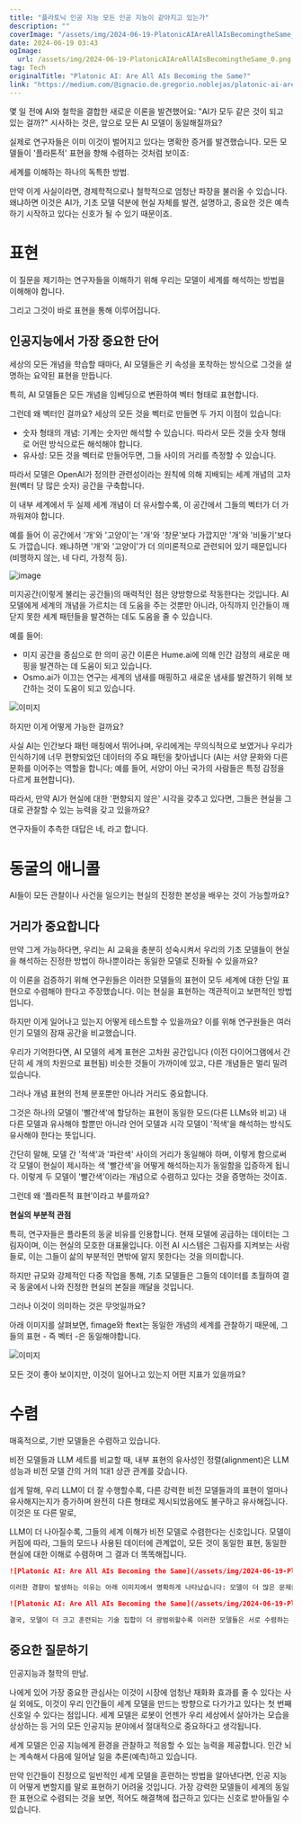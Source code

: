 ```yaml
---
title: "플라토닉 인공 지능 모든 인공 지능이 같아지고 있는가"
description: ""
coverImage: "/assets/img/2024-06-19-PlatonicAIAreAllAIsBecomingtheSame_0.png"
date: 2024-06-19 03:43
ogImage: 
  url: /assets/img/2024-06-19-PlatonicAIAreAllAIsBecomingtheSame_0.png
tag: Tech
originalTitle: "Platonic AI: Are All AIs Becoming the Same?"
link: "https://medium.com/@ignacio.de.gregorio.noblejas/platonic-ai-are-all-ais-becoming-the-same-4c5bab63471b"
---
```



몇 일 전에 AI와 철학을 결합한 새로운 이론을 발견했어요: "AI가 모두 같은 것이 되고 있는 걸까?" 시사하는 것은, 앞으로 모든 AI 모델이 동일해질까요?

실제로 연구자들은 이미 이것이 벌어지고 있다는 명확한 증거를 발견했습니다. 모든 모델들이 '플라톤적' 표현을 향해 수렴하는 것처럼 보이죠:

세계를 이해하는 하나의 독특한 방법.

만약 이게 사실이라면, 경제학적으로나 철학적으로 엄청난 파장을 불러올 수 있습니다. 왜냐하면 이것은 AI가, 기초 모델 덕분에 현실 자체를 발견, 설명하고, 중요한 것은 예측하기 시작하고 있다는 신호가 될 수 있기 때문이죠.

<div class="content-ad"></div>

# 표현

이 질문을 제기하는 연구자들을 이해하기 위해 우리는 모델이 세계를 해석하는 방법을 이해해야 합니다.

그리고 그것이 바로 표현을 통해 이루어집니다.

## 인공지능에서 가장 중요한 단어

<div class="content-ad"></div>

세상의 모든 개념을 학습할 때마다, AI 모델들은 키 속성을 포착하는 방식으로 그것을 설명하는 요약된 표현을 만듭니다.

특히, AI 모델들은 모든 개념을 임베딩으로 변환하여 벡터 형태로 표현합니다.

그런데 왜 벡터인 걸까요? 세상의 모든 것을 벡터로 만들면 두 가지 이점이 있습니다:
- 숫자 형태의 개념: 기계는 숫자만 해석할 수 있습니다. 따라서 모든 것을 숫자 형태로 어떤 방식으로든 해석해야 합니다.
- 유사성: 모든 것을 벡터로 만들어두면, 그들 사이의 거리를 측정할 수 있습니다.

<div class="content-ad"></div>

따라서 모델은 OpenAI가 정의한 관련성이라는 원칙에 의해 지배되는 세계 개념의 고차원(벡터 당 많은 숫자) 공간을 구축합니다.

이 내부 세계에서 두 실제 세계 개념이 더 유사할수록, 이 공간에서 그들의 벡터가 더 가까워져야 합니다.

예를 들어 이 공간에서 '개'와 '고양이'는 '개'와 '창문'보다 가깝지만 '개'와 '비둘기'보다도 가깝습니다. 왜냐하면 '개'와 '고양이'가 더 의미론적으로 관련되어 있기 때문입니다(비행하지 않는, 네 다리, 가정적 등).

![image](/assets/img/2024-06-19-PlatonicAIAreAllAIsBecomingtheSame_0.png)

<div class="content-ad"></div>

미지공간(이렇게 불리는 공간들)의 매력적인 점은 양방향으로 작동한다는 것입니다. AI 모델에게 세계의 개념을 가르치는 데 도움을 주는 것뿐만 아니라, 아직까지 인간들이 깨닫지 못한 세계 패턴들을 발견하는 데도 도움을 줄 수 있습니다.

예를 들어:

- 미지 공간을 중심으로 한 의미 공간 이론은 Hume.ai에 의해 인간 감정의 새로운 매핑을 발견하는 데 도움이 되고 있습니다.
- Osmo.ai가 이끄는 연구는 세계의 냄새를 매핑하고 새로운 냄새를 발견하기 위해 보간하는 것이 도움이 되고 있습니다.

![이미지](/assets/img/2024-06-19-PlatonicAIAreAllAIsBecomingtheSame_1.png)

<div class="content-ad"></div>

하지만 이게 어떻게 가능한 걸까요?

사실 AI는 인간보다 패턴 매칭에서 뛰어나며, 우리에게는 무의식적으로 보였거나 우리가 인식하기에 너무 편향되었던 데이터의 주요 패턴을 찾아냅니다 (AI는 서양 문화와 다른 문화를 이어주는 역할을 합니다; 예를 들어, 서양이 아닌 국가의 사람들은 특정 감정을 다르게 표현합니다).

따라서, 만약 AI가 현실에 대한 '편향되지 않은' 시각을 갖추고 있다면, 그들은 현실을 그대로 관찰할 수 있는 능력을 갖고 있을까요?

연구자들이 추측한 대답은 네, 라고 합니다.

<div class="content-ad"></div>

# 동굴의 애니콜

AI들이 모든 관찰이나 사건을 일으키는 현실의 진정한 본성을 배우는 것이 가능할까요?

## 거리가 중요합니다

만약 그게 가능하다면, 우리는 AI 교육을 충분히 성숙시켜서 우리의 기초 모델들이 현실을 해석하는 진정한 방법이 하나뿐이라는 동일한 모델로 진화될 수 있을까요?

<div class="content-ad"></div>

이 이론을 검증하기 위해 연구원들은 이러한 모델들의 표현이 모두 세계에 대한 단일 표현으로 수렴해야 한다고 주장했습니다. 이는 현실을 표현하는 객관적이고 보편적인 방법입니다.

하지만 이게 일어나고 있는지 어떻게 테스트할 수 있을까요? 이를 위해 연구원들은 여러 인기 모델의 잠재 공간을 비교했습니다.

우리가 기억한다면, AI 모델의 세계 표현은 고차원 공간입니다 (이전 다이어그램에서 간단히 세 개의 차원으로 표현됨) 비슷한 것들이 가까이에 있고, 다른 개념들은 멀리 밀려 있습니다.

그러나 개념 표현의 전체 분포뿐만 아니라 거리도 중요합니다.

<div class="content-ad"></div>

그것은 하나의 모델이 '빨간색'에 할당하는 표현이 동일한 모드(다른 LLMs와 비교) 내 다른 모델과 유사해야 할뿐만 아니라 언어 모델과 시각 모델이 '적색'을 해석하는 방식도 유사해야 한다는 뜻입니다.

간단히 말해, 모델 간 '적색'과 '파란색' 사이의 거리가 동일해야 하며, 이렇게 함으로써 각 모델이 현실이 제시하는 색 '빨간색'을 어떻게 해석하는지가 동일함을 입증하게 됩니다. 이렇게 두 모델이 '빨간색'이라는 개념으로 수렴하고 있다는 것을 증명하는 것이죠.

그런데 왜 ‘플라톤적 표현’이라고 부를까요?

**현실의 부분적 관점**

<div class="content-ad"></div>

특히, 연구자들은 플라톤의 동굴 비유를 인용합니다. 현재 모델에 공급하는 데이터는 그림자이며, 이는 현실의 모호한 대표물입니다. 이전 AI 시스템은 그림자를 지켜보는 사람들로, 이는 그들이 삶의 부분적인 면밖에 알지 못한다는 것을 의미합니다.

하지만 규모와 강제적인 다중 작업을 통해, 기초 모델들은 그들의 데이터를 초월하여 결국 동굴에서 나와 진정한 현실의 본질을 깨달을 것입니다.

그러나 이것이 의미하는 것은 무엇일까요?

<div class="content-ad"></div>

아래 이미지를 살펴보면, fimage와 ftext는 동일한 개념의 세계를 관찰하기 때문에, 그들의 표현 - 즉 벡터 -은 동일해야합니다.

![이미지](/assets/img/2024-06-19-PlatonicAIAreAllAIsBecomingtheSame_3.png)

모든 것이 좋아 보이지만, 이것이 일어나고 있는지 어떤 지표가 있을까요?

# 수렴

<div class="content-ad"></div>

매혹적으로, 기반 모델들은 수렴하고 있습니다.

비전 모델들과 LLM 세트를 비교할 때, 내부 표현의 유사성인 정렬(alignment)은 LLM 성능과 비전 모델 간의 거의 1대1 상관 관계를 갖습니다.

쉽게 말해, 우리 LLM이 더 잘 수행할수록, 다른 강력한 비전 모델들과의 표현이 얼마나 유사해지는지가 증가하며 완전히 다른 형태로 제시되었음에도 불구하고 유사해집니다. 이것은 또 다른 말로,

LLM이 더 나아질수록, 그들의 세계 이해가 비전 모델로 수렴한다는 신호입니다. 모델이 커짐에 따라, 그들의 모드나 사용된 데이터에 관계없이, 모든 것이 동일한 표현, 동일한 현실에 대한 이해로 수렴하며 그 결과 더 똑똑해집니다.

<div class="content-ad"></div>

```markdown
![Platonic AI: Are All AIs Becoming the Same](/assets/img/2024-06-19-PlatonicAIAreAllAIsBecomingtheSame_4.png)

이러한 경향이 발생하는 이유는 아래 이미지에서 명확하게 나타났습니다: 모델이 더 많은 문제를 해결하기 위한 공통적인 방법을 찾아야 하므로 두 작업에 대한 가능한 해결책 공간이 줄어듭니다:

![Platonic AI: Are All AIs Becoming the Same](/assets/img/2024-06-19-PlatonicAIAreAllAIsBecomingtheSame_5.png)

결국, 모델이 더 크고 훈련되는 기술 집합이 더 광범위할수록 이러한 모델들은 서로 수렴하는 경향이 있습니다. 사용된 모달리티와 데이터셋과는 독립적으로, 어느 날 언젠가 우리 모두의 선도 연구소가 동일한 모델을 만들어내도록 수렴할 가능성을 그려낼 것입니다.
```

<div class="content-ad"></div>

## 중요한 질문하기

인공지능과 철학의 만남.

나에게 있어 가장 중요한 관심사는 이것이 시장에 엄청난 재화화 효과를 줄 수 있다는 사실 외에도, 이것이 우리 인간들이 세계 모델을 만드는 방향으로 다가가고 있다는 첫 번째 신호일 수 있다는 점입니다. 세계 모델은 로봇이 언젠가 우리 세상에서 살아가는 모습을 상상하는 등 거의 모든 인공지능 분야에서 절대적으로 중요하다고 생각됩니다.

<div class="content-ad"></div>

세계 모델은 인공 지능에게 환경을 관찰하고 적응할 수 있는 능력을 제공합니다. 인간 뇌는 계속해서 다음에 일어날 일을 추론(예측)하고 있습니다.

만약 인간들이 진정으로 일반적인 세계 모델을 훈련하는 방법을 알아낸다면, 인공 지능이 어떻게 변할지를 말로 표현하기 어려울 것입니다. 가장 강력한 모델들이 세계의 동일한 표현으로 수렴되는 것을 보면, 적어도 해결책에 접근하고 있다는 신호로 받아들일 수 있습니다.